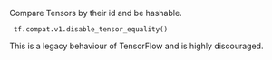 Compare Tensors by their id and be hashable.

```
 tf.compat.v1.disable_tensor_equality() 
```

This is a legacy behaviour of TensorFlow and is highly discouraged.

